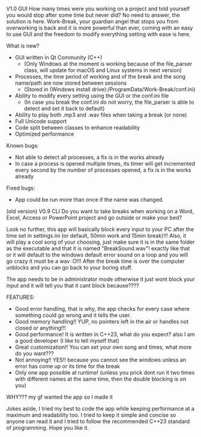 V1.0 GUI
How many times were you working on a project and told yourself you would stop after some time but never did? No need to answer, the solution is here.
Work-Break, your guardian angel that stops you from overworking is back and it is more powerful than ever, coming with an easy to use GUI and the freedom to modify everything setting with ease is here.

What is new?
- GUI written in Qt Community (C++)
  * (Only Windows at the moment is working because of the file_parser class, will update for macOS and Linux systems in next version)
- Processes, the time period of working and of the break and the song name/path are now stored between sessions
  * (Stored in (Windows install drive):/ProgramData/Work-Break/conf.ini)
- Ability to modify every setting using the GUI or the conf.ini file
  * (In case you break the conf.ini do not worry, the file_parser is able to detect and set it back to default)
- Ability to play both .mp3 and .wav files when taking a break (or none)
- Full Unicode support
- Code split between classes to enhance readability
- Optimized performance

Known bugs:
- Not able to detect all processes, a fix is in the works already
- In case a process is opened multiple times, its timer will get incremented every second by the number of processes opened, a fix is in the works already

Fixed bugs:
- App could be run more than once if the name was changed.





(old version)
V0.9 CLI
Do you want to take breaks when working on a Word, Excel, Access or PowerPoint project and go outside or make your bed?

Look no further, this app will basically block every input to your PC after the time set in settings.ini (or default, 50min work and 15min break)!!!
Also, it will play a cool song of your choosing, just make sure it is in the same folder as the executable and that it is named "BreakSound.wav"! exactly like that or it will default to the windows default error sound on a loop and you will go crazy
it must be a wav :O!!!
After the break time is over the computer unblocks and you can go back to your boring stuff.

The app needs to be in administrator mode otherwise it just wont block your input and it will tell you that it cant block because????

FEATURES:
- Good error handling, that is why, the app checks for every case where something could go wrong and it tells the user.
- Good memory handling!! YUP, no pointers left in the air or handles not closed or anything!!!
- Good performance! It is written in C++23, what do you expect? also I am a good developer (I like to tell myself that)
- Great customization!! You can set your own song and times, what more do you want???
- Not annoying!! YES!! because you cannot see the windows unless an error has come up or its time for the break
- Only one app possible at runtime! (unless you prick dont run it two times with different names at the same time, then the double blocking is on you)

WHY???
my gf wanted the app so I made it

Jokes aside, I tried my best to code the app while keeping performance at a maximum and readability too. I tried to keep it simple and concise so anyone can read it and I tried to follow the recommended C++23 standard of programming.
Hope you like it.

